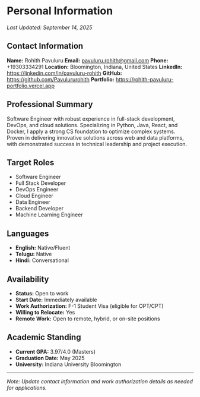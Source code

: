 # Personal Information

_Last Updated: September 14, 2025_

## Contact Information

**Name:** Rohith Pavuluru
**Email:** pavuluru.rohith@gmail.com
**Phone:** +19303334291
**Location:** Bloomington, Indiana, United States
**LinkedIn:** https://linkedin.com/in/pavuluru-rohith
**GitHub:** https://github.com/Pavulururohith
**Portfolio:** https://rohith-pavuluru-portfolio.vercel.app

## Professional Summary

Software Engineer with robust experience in full-stack development, DevOps, and cloud solutions. Specializing in Python, Java, React, and Docker, I apply a strong CS foundation to optimize complex systems. Proven in delivering innovative solutions across web and data platforms, with demonstrated success in technical leadership and project execution.

## Target Roles

- Software Engineer
- Full Stack Developer
- DevOps Engineer
- Cloud Engineer
- Data Engineer
- Backend Developer
- Machine Learning Engineer

## Languages

- **English:** Native/Fluent
- **Telugu:** Native
- **Hindi:** Conversational

## Availability

- **Status:** Open to work
- **Start Date:** Immediately available
- **Work Authorization:** F-1 Student Visa (eligible for OPT/CPT)
- **Willing to Relocate:** Yes
- **Remote Work:** Open to remote, hybrid, or on-site positions

## Academic Standing

- **Current GPA:** 3.97/4.0 (Masters)
- **Graduation Date:** May 2025
- **University:** Indiana University Bloomington

---

_Note: Update contact information and work authorization details as needed for applications._
